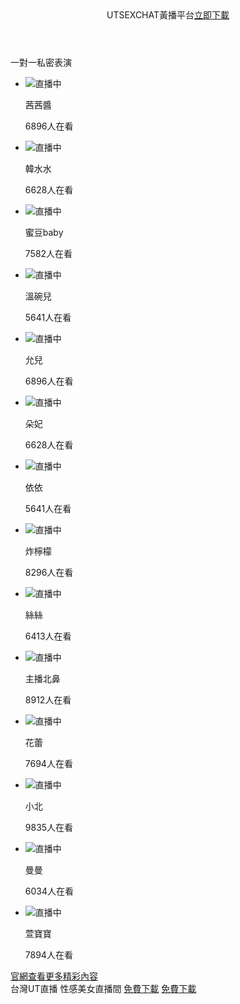 <!DOCTYPE html>
<html lang="zh-Hant-TW">
<head>
<meta charset="UTF-8">
<meta name="google-site-verification" content="PSVowJ056zeJ3SSle2oR1xzlqojWBqDasbAez2ijbcU" />
<meta name="viewport" content="width=device-width,initial-scale=1.0,maximum-scale=1.0,minimum-scale=1.0,user-scalable=no">
<link rel="apple-touch-icon-precomposed" href="https://www.utsexchat.com/images/show.png" />
<link rel="Shortcut Icon" type="image/x-icon" href="https://www.utsexchat.com/images/show.png" />
<meta name="apple-mobile-web-app-status-bar-style" content="black" />
<meta name="format-detection" content="telephone=no" />
<meta name="full-screen" content="yes" />
<meta name="x5-fullscreen" content="true" />
<meta name="applicable-device" content="mobile" />
<meta name="description" content="UTSEXCHAT色聊平台提供您跟正妹線上即時視訊聊天，上百位視訊妹任你挑選，主播大尺度色情表演，陪你整天不無聊。" />
<meta property="og:site_name" name="application-name" content="UTSEXCHAT聊天室列表 - UThome聊天室- 南台灣聊天室" />
<meta property="og:type" content="website" />
<meta property="og:title" content="台灣聊天室- 台灣視頻聊天室- 台灣同城聊天室" />
<meta property="og:description" content="UTSEXCHAT色聊平台提供您跟正妹線上即時視訊聊天，上百位視訊妹任你挑選，陪你整天不無聊。" />
<meta property="og:url" content="https://www.utsexchat.com/" />
<meta property="og:image" content="http://www.twuu.cc/images/1200x628_twuu.jpg" />
<title>UTSEXCHAT台灣聊天室．台灣視頻聊天室．台灣同城聊天室．UTSEXCHAT黃播平台</title>
<link href="https://www.utsexchat.com/css/m.css" rel="stylesheet">
</head>
<body onselectstart="return false;" ondragstart="return false;" oncontextmenu="return false;">
<script type="text/javascript">
function iEsc(){ return false; }
function iRec(){ return true; }
function DisableKeys() {
if(event.ctrlKey || event.shiftKey || event.altKey) {
window.event.returnValue=false;
iEsc();}
}
document.ondragstart=iEsc;
document.onkeydown=DisableKeys;
document.oncontextmenu=iEsc;
if (typeof document.onselectstart !="undefined")
document.onselectstart=iEsc;
else{
document.onmousedown=iEsc;
document.onmouseup=iRec;
}
function DisableRightClick(qsyzDOTnet){
if (window.Event){
if (qsyzDOTnet.which == 2 || qsyzDOTnet.which == 3)
iEsc();}
else
if (event.button == 2 || event.button == 3){
event.cancelBubble = true
event.returnValue = false;
iEsc();}
}
</script>
<script type="text/javascript">
$(document).ready(function() {
document.onkeydown = function(e){
if (e.ctrlKey || e.keyCode === 67 || e.keyCode === 85 || e.keyCode === 86 || e.keyCode === 117 || e.keyCode === 123) {
  return false;
} else {
    return true;
}
};
});
</script>
<header>UTSEXCHAT黃播平台<a class="down" href="https://www.utsexchat.com/chatroom.html" target="_blank" title="台灣聊天室．台灣視頻聊天室．台灣同城聊天室．AVBOBO黃播平台">立即下載</a></header>
<section class="hot">
<div class="titH">一對一私密表演</div>
<ul class="down">
<li><a class="down"><img src="https://www.utsexchat.com/images/1.jpg"><span class="state">直播中</span><div class="des"><p class="name">茜茜醬</p><p><span>6896</span>人在看</p></div></a></li>
<li><a class="down"><img src="https://www.utsexchat.com/images/2.jpg"><span class="state">直播中</span><div class="des"><p class="name">韓水水</p><p><span>6628</span>人在看</p></div></a></li>
<li><a class="down"><img src="https://www.utsexchat.com/images/3.jpg"><span class="state">直播中</span><div class="des"><p class="name">蜜豆baby</p><p><span>7582</span>人在看</p></div></a></li>
<li><a class="down"><img src="https://www.utsexchat.com/images/4.jpg"><span class="state">直播中</span><div class="des"><p class="name">溫碗兒</p><p><span>5641</span>人在看</p></div></a></li>
<li><a class="down"><img src="https://www.utsexchat.com/images/5.jpg"><span class="state">直播中</span><div class="des"><p class="name">允兒</p><p><span>6896</span>人在看</p></div></a></li>
<li><a class="down"><img src="https://www.utsexchat.com/images/6.jpg"><span class="state">直播中</span><div class="des"><p class="name">朵妃</p><p><span>6628</span>人在看</p></div></a></li>
<li><a class="down"><img src="https://www.utsexchat.com/images/7.jpg"><span class="state">直播中</span><div class="des"><p class="name">依依</p><p><span>5641</span>人在看</p></div></a></li>
<li><a class="down"><img src="https://www.utsexchat.com/images/8.jpg"><span class="state">直播中</span><div class="des"><p class="name">炸檸檬</p><p><span>8296</span>人在看</p></div></a></li>
<li><a class="down"><img src="https://www.utsexchat.com/images/9.jpg"><span class="state">直播中</span><div class="des"><p class="name">絲絲</p><p><span>6413</span>人在看</p></div></a></li>
<li><a class="down"><img src="https://www.utsexchat.com/images/10.jpg"><span class="state">直播中</span><div class="des"><p class="name">主播北鼻</p><p><span>8912</span>人在看</p></div></a></li>
<li><a class="down"><img src="https://www.utsexchat.com/images/11.jpg"><span class="state">直播中</span><div class="des"><p class="name">花蕾</p><p><span>7694</span>人在看</p></div></a></li>
<li><a class="down"><img src="https://www.utsexchat.com/images/12.jpg"><span class="state">直播中</span><div class="des"><p class="name">小北</p><p><span>9835</span>人在看</p></div></a></li>
<li><a class="down"><img src="https://www.utsexchat.com/images/13.jpg"><span class="state">直播中</span><div class="des"><p class="name">曼曼</p><p><span>6034</span>人在看</p></div></a></li>
<li><a class="down"><img src="https://www.utsexchat.com/images/14.jpg"><span class="state">直播中</span><div class="des"><p class="name">萱寶寶</p><p><span>7894</span>人在看</p></div></a></li>
</ul>
</section>
<section class="more">
<a href="https://www.utsexchat.com" target="_blank">官網查看更多精彩內容</a>
</section>
<footer>台灣UT直播 性感美女直播間
<a class="down an" href="https://www.utsexchat.com/chatroom.html" target="_blank" title="AVBOBO色聊平台提供您跟正妹線上即時視訊聊天，上百位視訊妹任你挑選，陪你整天不無聊。">免費下載</a>
<a class="down ios" href="https://www.utsexchat.com/chatroom.html" target="_blank" title="台灣UTSEXCHAT - 激情視訊 免費體驗 - 立即下載APP">免費下載</a></footer>
<script src="https://www.utsexchat.com/js/flexible.js"></script>
</footer>
</body> 
</html>
